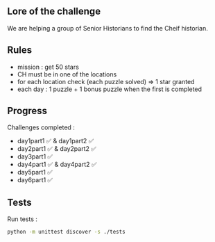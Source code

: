 ## Lore of the challenge

We are helping a group of Senior Historians to find the Cheif historian.

## Rules
- mission : get 50 stars
- CH must be in one of the locations
- for each location check (each puzzle solved) => 1 star granted
- each day : 1 puzzle  + 1 bonus puzzle when the first is completed

## Progress

Challenges completed :
- day1part1 ✅ & day1part2 ✅
- day2part1 ✅ & day2part2 ✅
- day3part1 ✅
- day4part1 ✅ & day4part2 ✅
- day5part1 ✅
- day6part1 ✅

## Tests

Run tests :
```sh
python -m unittest discover -s ./tests
```
